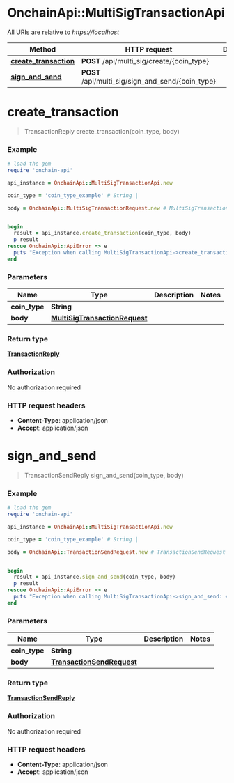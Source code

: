 # OnchainApi::MultiSigTransactionApi

All URIs are relative to *https://localhost*

Method | HTTP request | Description
------------- | ------------- | -------------
[**create_transaction**](MultiSigTransactionApi.md#create_transaction) | **POST** /api/multi_sig/create/{coin_type} | 
[**sign_and_send**](MultiSigTransactionApi.md#sign_and_send) | **POST** /api/multi_sig/sign_and_send/{coin_type} | 


# **create_transaction**
> TransactionReply create_transaction(coin_type, body)



### Example
```ruby
# load the gem
require 'onchain-api'

api_instance = OnchainApi::MultiSigTransactionApi.new

coin_type = 'coin_type_example' # String | 

body = OnchainApi::MultiSigTransactionRequest.new # MultiSigTransactionRequest | 


begin
  result = api_instance.create_transaction(coin_type, body)
  p result
rescue OnchainApi::ApiError => e
  puts "Exception when calling MultiSigTransactionApi->create_transaction: #{e}"
end
```

### Parameters

Name | Type | Description  | Notes
------------- | ------------- | ------------- | -------------
 **coin_type** | **String**|  | 
 **body** | [**MultiSigTransactionRequest**](MultiSigTransactionRequest.md)|  | 

### Return type

[**TransactionReply**](TransactionReply.md)

### Authorization

No authorization required

### HTTP request headers

 - **Content-Type**: application/json
 - **Accept**: application/json



# **sign_and_send**
> TransactionSendReply sign_and_send(coin_type, body)



### Example
```ruby
# load the gem
require 'onchain-api'

api_instance = OnchainApi::MultiSigTransactionApi.new

coin_type = 'coin_type_example' # String | 

body = OnchainApi::TransactionSendRequest.new # TransactionSendRequest | 


begin
  result = api_instance.sign_and_send(coin_type, body)
  p result
rescue OnchainApi::ApiError => e
  puts "Exception when calling MultiSigTransactionApi->sign_and_send: #{e}"
end
```

### Parameters

Name | Type | Description  | Notes
------------- | ------------- | ------------- | -------------
 **coin_type** | **String**|  | 
 **body** | [**TransactionSendRequest**](TransactionSendRequest.md)|  | 

### Return type

[**TransactionSendReply**](TransactionSendReply.md)

### Authorization

No authorization required

### HTTP request headers

 - **Content-Type**: application/json
 - **Accept**: application/json



